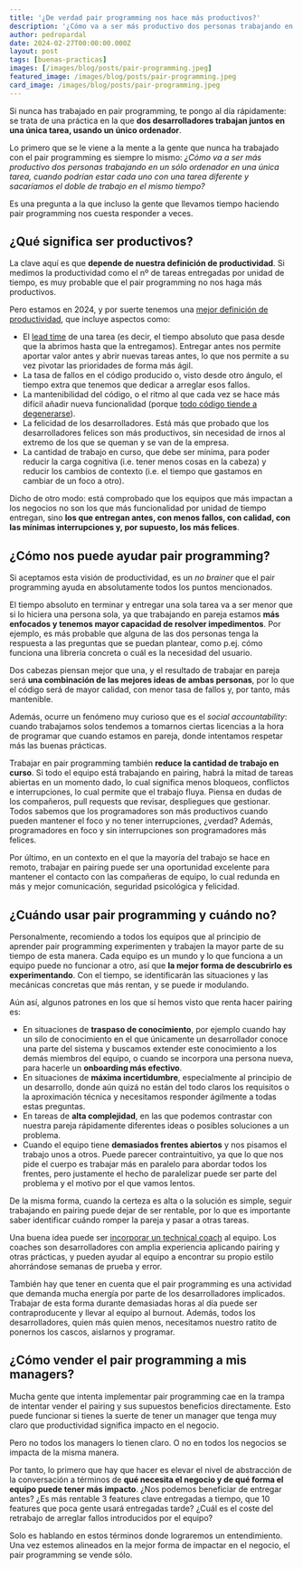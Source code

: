 ```yaml
---
title: '¿De verdad pair programming nos hace más productivos?'
description: '¿Cómo va a ser más productivo dos personas trabajando en una única tarea, cuando podrían estar cada uno con una tarea diferente y sacaríamos el doble de trabajo en el mismo tiempo?'
author: pedropardal
date: 2024-02-27T00:00:00.000Z
layout: post
tags: [buenas-practicas]
images: [/images/blog/posts/pair-programming.jpeg]
featured_image: /images/blog/posts/pair-programming.jpeg
card_image: /images/blog/posts/pair-programming.jpeg
---
```


Si nunca has trabajado en pair programming, te pongo al día rápidamente: se trata de una práctica en la que **dos desarrolladores trabajan juntos en una única tarea, usando un único ordenador**.

Lo primero que se le viene a la mente a la gente que nunca ha trabajado con el pair programming es siempre lo mismo: *¿Cómo va a ser más productivo dos personas trabajando en un sólo ordenador en una única tarea, cuando podrían estar cada uno con una tarea diferente y sacaríamos el doble de trabajo en el mismo tiempo?*

Es una pregunta a la que incluso la gente que llevamos tiempo haciendo pair programming nos cuesta responder a veces.

## ¿Qué significa ser productivos?

La clave aquí es que **depende de nuestra definición de productividad**. Si medimos la productividad como el nº de tareas entregadas por unidad de tiempo, es muy probable que el pair programming no nos haga más productivos.

Pero estamos en 2024, y por suerte tenemos una [mejor definición de productividad](https://newsletter.pragmaticengineer.com/p/measuring-developer-productivity-bae), que incluye aspectos como:

- El [lead time](https://www.agilealliance.org/glossary/lead-time/) de una tarea (es decir, el tiempo absoluto que pasa desde que la abrimos hasta que la entregamos). Entregar antes nos permite aportar valor antes y abrir nuevas tareas antes, lo que nos permite a su vez pivotar las prioridades de forma más ágil.
- La tasa de fallos en el código producido o, visto desde otro ángulo, el tiempo extra que tenemos que dedicar a arreglar esos fallos.
- La mantenibilidad del código, o el ritmo al que cada vez se hace más difícil añadir nueva funcionalidad (porque [todo código tiende a degenerarse](https://www.exeal.com/blog/2021/03/por-que-el-codigo-degenera/)).
- La felicidad de los desarrolladores. Está más que probado que los desarrolladores felices son más productivos, sin necesidad de irnos al extremo de los que se queman y se van de la empresa.
- La cantidad de trabajo en curso, que debe ser mínima, para poder reducir la carga cognitiva (i.e. tener menos cosas en la cabeza) y reducir los cambios de contexto (i.e. el tiempo que gastamos en cambiar de un foco a otro).

Dicho de otro modo: está comprobado que los equipos que más impactan a los negocios no son los que más funcionalidad por unidad de tiempo entregan, sino **los que entregan antes, con menos fallos, con calidad, con las mínimas interrupciones y, por supuesto, los más felices**.

## ¿Cómo nos puede ayudar pair programming?

Si aceptamos esta visión de productividad, es un *no brainer* que el pair programming ayuda en absolutamente todos los puntos mencionados.

El tiempo absoluto en terminar y entregar una sola tarea va a ser menor que si lo hiciera una persona sola, ya que trabajando en pareja estamos **más enfocados y tenemos mayor capacidad de resolver impedimentos**. Por ejemplo, es más probable que alguna de las dos personas tenga la respuesta a las preguntas que se puedan plantear, como p.ej. cómo funciona una librería concreta o cuál es la necesidad del usuario.

Dos cabezas piensan mejor que una, y el resultado de trabajar en pareja será **una combinación de las mejores ideas de ambas personas**, por lo que el código será de mayor calidad, con menor tasa de fallos y, por tanto, más mantenible. 

Además, ocurre un fenómeno muy curioso que es el *social accountability*: cuando trabajamos solos tendemos a tomarnos ciertas licencias a la hora de programar que cuando estamos en pareja, donde intentamos respetar más las buenas prácticas.

Trabajar en pair programming también **reduce la cantidad de trabajo en curso**. Si todo el equipo está trabajando en pairing, habrá la mitad de tareas abiertas en un momento dado, lo cual significa menos bloqueos, conflictos e interrupciones, lo cual permite que el trabajo fluya. Piensa en dudas de los compañeros, pull requests que revisar, despliegues que gestionar. Todos sabemos que los programadores son más productivos cuando pueden mantener el foco y no tener interrupciones, ¿verdad? Además, programadores en foco y sin interrupciones son programadores más felices.

Por último, en un contexto en el que la mayoría del trabajo se hace en remoto, trabajar en pairing puede ser una oportunidad excelente para mantener el contacto con las compañeras de equipo, lo cual redunda en más y mejor comunicación, seguridad psicológica y felicidad.

## ¿Cuándo usar pair programming y cuándo no?

Personalmente, recomiendo a todos los equipos que al principio de aprender pair programming experimenten y trabajen la mayor parte de su tiempo de esta manera. Cada equipo es un mundo y lo que funciona a un equipo puede no funcionar a otro, así que **la mejor forma de descubrirlo es experimentando**. Con el tiempo, se identificarán las situaciones y las mecánicas concretas que más rentan, y se puede ir modulando.

Aún así, algunos patrones en los que sí hemos visto que renta hacer pairing es:

- En situaciones de **traspaso de conocimiento**, por ejemplo cuando hay un silo de conocimiento en el que únicamente un desarrollador conoce una parte del sistema y buscamos extender este conocimiento a los demás miembros del equipo, o cuando se incorpora una persona nueva, para hacerle un **onboarding más efectivo**.
- En situaciones de **máxima incertidumbre**, especialmente al principio de un desarrollo, donde aún quizá no están del todo claros los requisitos o la aproximación técnica y necesitamos responder ágilmente a todas estas preguntas.
- En tareas de **alta complejidad**, en las que podemos contrastar con nuestra pareja rápidamente diferentes ideas o posibles soluciones a un problema.
- Cuando el equipo tiene **demasiados frentes abiertos** y nos pisamos el trabajo unos a otros. Puede parecer contraintuitivo, ya que lo que nos pide el cuerpo es trabajar más en paralelo para abordar todos los frentes, pero justamente el hecho de paralelizar puede ser parte del problema y el motivo por el que vamos lentos.

De la misma forma, cuando la certeza es alta o la solución es simple, seguir trabajando en pairing puede dejar de ser rentable, por lo que es importante saber identificar cuándo romper la pareja y pasar a otras tareas.

Una buena idea puede ser [incorporar un technical coach](https://www.ppardalj.com/team-coaching/) al equipo. Los coaches son desarrolladores con amplia experiencia aplicando pairing y otras prácticas, y pueden ayudar al equipo a encontrar su propio estilo ahorrándose semanas de prueba y error.

También hay que tener en cuenta que el pair programming es una actividad que demanda mucha energía por parte de los desarrolladores implicados. Trabajar de esta forma durante demasiadas horas al día puede ser contraproducente y llevar al equipo al burnout. Además, todos los desarrolladores, quien más quien menos, necesitamos nuestro ratito de ponernos los cascos, aislarnos y programar.

## ¿Cómo vender el pair programming a mis managers?

Mucha gente que intenta implementar pair programming cae en la trampa de intentar vender el pairing y sus supuestos beneficios directamente. Esto puede funcionar si tienes la suerte de tener un manager que tenga muy claro que productividad significa impacto en el negocio.

Pero no todos los managers lo tienen claro. O no en todos los negocios se impacta de la misma manera.

Por tanto, lo primero que hay que hacer es elevar el nivel de abstracción de la conversación a términos de **qué necesita el negocio y de qué forma el equipo puede tener más impacto**. ¿Nos podemos beneficiar de entregar antes? ¿Es más rentable 3 features clave entregadas a tiempo, que 10 features que poca gente usará entregadas tarde? ¿Cuál es el coste del retrabajo de arreglar fallos introducidos por el equipo?

Solo es hablando en estos términos donde lograremos un entendimiento. Una vez estemos alineados en la mejor forma de impactar en el negocio, el pair programming se vende sólo.
